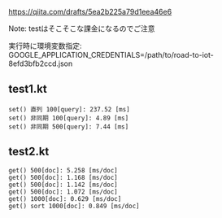 https://qiita.com/drafts/5ea2b225a79d1eea46e6

Note: testはそこそこな課金になるのでご注意

実行時に環境変数指定:
GOOGLE_APPLICATION_CREDENTIALS=/path/to/road-to-iot-8efd3bfb2ccd.json

## test1.kt
```
set() 直列 100[query]: 237.52 [ms]
set() 非同期 100[query]: 4.89 [ms]
set() 非同期 500[query]: 7.44 [ms]
```

## test2.kt
```
get() 500[doc]: 5.258 [ms/doc]
get() 500[doc]: 1.168 [ms/doc]
get() 500[doc]: 1.142 [ms/doc]
get() 500[doc]: 1.072 [ms/doc]
get() 1000[doc]: 0.629 [ms/doc]
get() sort 1000[doc]: 0.849 [ms/doc]
```

